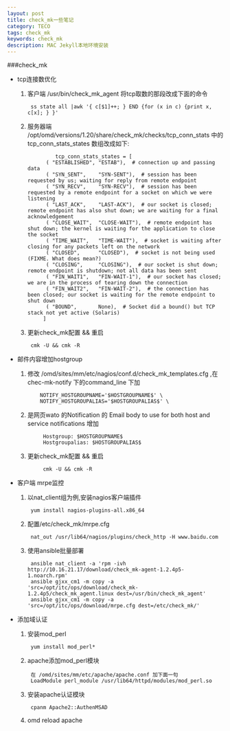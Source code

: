 ```yaml
---
layout: post
title: check_mk一些笔记
category: TECO
tags: check_mk
keywords: check_mk
description: MAC Jekyll本地环境安装
---
```


###check_mk

* tcp连接数优化
    1. 客户端 /usr/bin/check\_mk_agent 将tcp取数的那段改成下面的命令

            ss state all |awk '{ c[$1]++; } END {for (x in c) {print x, c[x]; } }'
    2. 服务器端 /opt/omd/versions/1.20/share/check_mk/checks/tcp_conn_stats 中的
       tcp_conn_stats_states 数组改成如下:

                    tcp_conn_stats_states = [
                 ( "ESTABLISHED", "ESTAB"),  # connection up and passing data
                 ( "SYN_SENT",    "SYN-SENT"),  # session has been requested by us; waiting for reply from remote endpoint
                 ( "SYN_RECV",    "SYN-RECV"),  # session has been requested by a remote endpoint for a socket on which we were listening
                 ( "LAST_ACK",    "LAST-ACK"),  # our socket is closed; remote endpoint has also shut down; we are waiting for a final acknowledgement
                 ( "CLOSE_WAIT",  "CLOSE-WAIT"),  # remote endpoint has shut down; the kernel is waiting for the application to close the socket
                 ( "TIME_WAIT",   "TIME-WAIT"),  # socket is waiting after closing for any packets left on the network
                 ( "CLOSED",      "CLOSED"),  # socket is not being used (FIXME. What does mean?)
                 ( "CLOSING",     "CLOSING"),  # our socket is shut down; remote endpoint is shutdown; not all data has been sent
                 ( "FIN_WAIT1",   "FIN-WAIT-1"),  # our socket has closed; we are in the process of tearing down the connection
                 ( "FIN_WAIT2",   "FIN-WAIT-2"),  # the connection has been closed; our socket is waiting for the remote endpoint to shut down
                 ( "BOUND",       None),  # Socket did a bound() but TCP stack not yet active (Solaris)
                ]
    3. 更新check_mk配置 && 重启

            cmk -U && cmk -R


* 邮件内容增加hostgroup
    1. 修改 /omd/sites/mm/etc/nagios/conf.d/check\_mk\_templates.cfg ,在chec-mk-notify 下的command_line 下加

               NOTIFY_HOSTGROUPNAME='$HOSTGROUPNAME$' \
               NOTIFY_HOSTGROUPALIAS='$HOSTGROUPALIAS$' \
    2. 是网页wato 的Notification 的 Email body to use for both host and service notifications 增加

                Hostgroup: $HOSTGROUPNAME$
                Hostgroupalias: $HOSTGROUPALIAS$
    3. 更新check_mk配置 && 重启

                cmk -U && cmk -R


* 客户端 mrpe监控
    1. 以nat_client组为例,安装nagios客户端插件

            yum install nagios-plugins-all.x86_64
    2. 配置/etc/check_mk/mrpe.cfg

            nat_out /usr/lib64/nagios/plugins/check_http -H www.baidu.com
    3. 使用ansible批量部署

            ansible nat_client -a 'rpm -ivh http://10.16.21.17/download/check_mk-agent-1.2.4p5-1.noarch.rpm'
            ansible gjxx_cm1 -m copy -a 'src=/opt/itc/ops/download/check_mk-1.2.4p5/check_mk_agent.linux dest=/usr/bin/check_mk_agent'
            ansible gjxx_cm1 -m copy -a 'src=/opt/itc/ops/download/mrpe.cfg dest=/etc/check_mk/'


* 添加域认证
    1. 安装mod\_perl

            yum install mod_perl*
    2. apache添加mod\_perl模块

            在 /omd/sites/mm/etc/apache/apache.conf 加下面一句
            LoadModule perl_module /usr/lib64/httpd/modules/mod_perl.so
    3. 安装apache认证模块

            cpanm Apache2::AuthenMSAD
    4. omd reload apache

